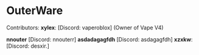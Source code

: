 # OuterWare
Contributors:
**xylex**: [Discord: vaperoblox] (Owner of Vape V4)

**nnouter** [Discord: nnouterr]
**asdadagagfdh** [Discord: asdagagfdh]
**xzxkw**: [Discord: desxir.]